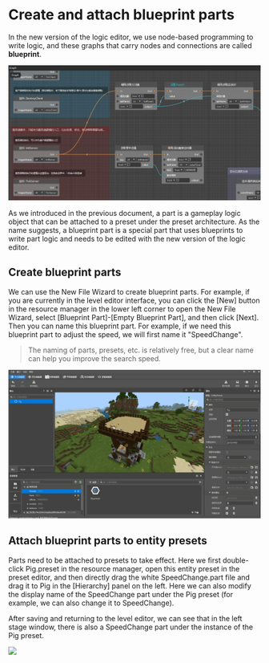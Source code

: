 # Create and attach blueprint parts 

In the new version of the logic editor, we use node-based programming to write logic, and these graphs that carry nodes and connections are called **blueprint**. 

![](./images/1-1.png) 

As we introduced in the previous document, a part is a gameplay logic object that can be attached to a preset under the preset architecture. As the name suggests, a blueprint part is a special part that uses blueprints to write part logic and needs to be edited with the new version of the logic editor. 

## Create blueprint parts 

We can use the New File Wizard to create blueprint parts. For example, if you are currently in the level editor interface, you can click the [New] button in the resource manager in the lower left corner to open the New File Wizard, select [Blueprint Part]-[Empty Blueprint Part], and then click [Next]. Then you can name this blueprint part. For example, if we need this blueprint part to adjust the speed, we will first name it "SpeedChange". 

> The naming of parts, presets, etc. is relatively free, but a clear name can help you improve the search speed. 

![](./images/1-2.gif) 

## Attach blueprint parts to entity presets 

Parts need to be attached to presets to take effect. Here we first double-click Pig.preset in the resource manager, open this entity preset in the preset editor, and then directly drag the white SpeedChange.part file and drag it to Pig in the [Hierarchy] panel on the left. Here we can also modify the display name of the SpeedChange part under the Pig preset (for example, we can also change it to SpeedChange). 

After saving and returning to the level editor, we can see that in the left stage window, there is also a SpeedChange part under the instance of the Pig preset. 

![](./images/1-3.gif) 

